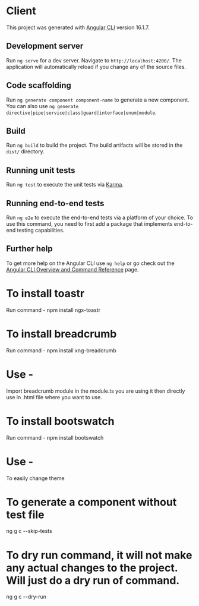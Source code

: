 # Client

This project was generated with [Angular CLI](https://github.com/angular/angular-cli) version 16.1.7.

## Development server

Run `ng serve` for a dev server. Navigate to `http://localhost:4200/`. The application will automatically reload if you change any of the source files.

## Code scaffolding

Run `ng generate component component-name` to generate a new component. You can also use `ng generate directive|pipe|service|class|guard|interface|enum|module`.

## Build

Run `ng build` to build the project. The build artifacts will be stored in the `dist/` directory.

## Running unit tests

Run `ng test` to execute the unit tests via [Karma](https://karma-runner.github.io).

## Running end-to-end tests

Run `ng e2e` to execute the end-to-end tests via a platform of your choice. To use this command, you need to first add a package that implements end-to-end testing capabilities.

## Further help

To get more help on the Angular CLI use `ng help` or go check out the [Angular CLI Overview and Command Reference](https://angular.io/cli) page.

# To install toastr

Run command - npm install ngx-toastr

# To install breadcrumb

Run command - npm install xng-breadcrumb
# Use -
Import breadcrumb module in the module.ts you are using it then directly use <xng-breadcrumb></xng-breadcrumb> in .html file where you want to use.

# To install bootswatch

Run command - npm install bootswatch
# Use -
To easily change theme

# To generate a component without test file

ng g c <component name> --skip-tests

# To dry run command, it will not make any actual changes to the project. Will just do a dry run of command.  

ng g c <component name> --dry-run
